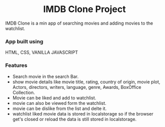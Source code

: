  <h1 align="center">IMDB Clone Project</h1>
 
IMDB Clone is a min app of searching movies and adding movies to the watchlist.

### App built using

HTML, CSS, VANILLA JAVASCRIPT

### Features

- Search movie in the search Bar.
- show movie details like movie title, rating, country of origin, movie plot, Actors, directors, writers, language, genre, Awards, BoxOffice Collection.
- Movie can be liked and add to watchlist.
- movie can also be viewed form the watchlist.
- movie can be dislike from the list and delte it.
- watchlist liked movie data is stored in localstorage so if the browser get's closed or reload the data is still stored in localstorage.
